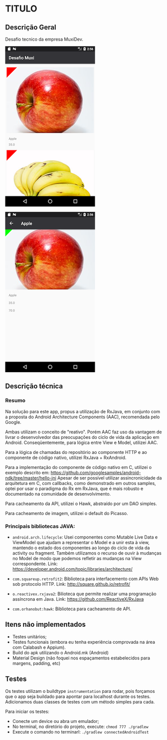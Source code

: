 # TITULO

## Descrição Geral

Desafio tecnico da empresa MuxiDev.

![tela de listagem](captures/Screenshot_1533621400.png)

![tela de detalhes](captures/Screenshot_1533621405.png)

## Descrição técnica

### Resumo
Na solução para este app, propus a utilização de RxJava, em conjunto com a proposta do Android Architecture Components (AAC), recomendada pelo Google.

Ambas utilizam o conceito de "reativo". Porém AAC faz uso da vantagem de livrar o desenvolvedor das preocupações do ciclo de vida da aplicação em Android. Conseqüentemente, para lógica entre View e Model, utilizei AAC.

Para a lógica de chamadas do repositório ao componente HTTP e ao componente de código nativo, utilizei RxJava + RxAndroid.

Para a implementação do componente de código nativo em C, utilizei o exemplo descrito em: https://github.com/googlesamples/android-ndk/tree/master/hello-jni
Apesar de ser possível utilizar assincronicidade da arquitetura em C, com callbacks, como demonstrado em outros samples, optei por usar o paradigma do Rx em RxJava, que é mais robusto e documentado na comunidade de desenvolvimento.

Para cacheamento da API, utilizei o Hawk, abstraído por um DAO simples.

Para cacheamento de imagem, utilizei o default do Picasso.


### Principais bibliotecas JAVA:
- `android.arch.lifecycle`: Usei componentes como Mutable Live Data e ViewModel que ajudam a representar o Model e a unir esta à view, mantendo o estado dos componentes ao longo do ciclo de vida da activity ou fragment. Também utilizamos o recurso de ouvir à mudanças no Model de modo que podemos refletir as mudanças na View correspondente. Link: https://developer.android.com/topic/libraries/architecture/ 

- `com.squareup.retrofit2`: Biblioteca para interfacemento com APIs Web sob protocolo HTTP. Link: http://square.github.io/retrofit/ 

- `o.reactivex.rxjava2`: Bilioteca que permite realizar uma programação assíncrona em Java. Link: https://github.com/ReactiveX/RxJava  

- `com.orhanobut:hawk`:  Biblioteca para cacheamento de API.

## Itens não implementados

- Testes unitários;
- Testes funcionais (embora eu tenha experiência comprovada na área com Calabash e Appium).
- Build do apk utilizando o Android.mk (Android)
- Material Design (não foquei nos espaçamentos estabelecidos para margens, padding, etc)

## Testes

Os testes utilizam o buildtype ```instrumentation``` para rodar, pois forçamos que o app seja buildado para apontar para localhost durante os testes.
Adicionamos duas classes de testes com um método simples para cada.

Para iniciar os testes:
-  Conecte um device ou abra um emulador;
-  No terminal, no diretório do projeto, execute: `chmod 777 ./gradlew`
-  Execute o comando no terminarl: `./gradlew connectedAndroidTest`